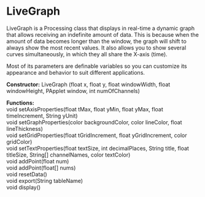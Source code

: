 # LiveGraph
LiveGraph is a Processing class that displays in real-time a dynamic graph that allows receiving an indefinite amount of data.
This is because when the amount of data becomes longer than the window, the graph will shift to always show the most recent values.
It also allows you to show several curves simultaneously, in which they all share the X-axis (time).

Most of its parameters are definable variables so you can customize its appearance and behavior to suit different applications.

**Constructor:**
  LiveGraph (float x, float y, float windowWidth, float windowHeight, PApplet window, int numOfChannels)


**Functions:**
<br /> void setAxisProperties(float tMax, float yMin, float yMax, float timeIncrement, String yUnit)
<br /> void setGraphProperties(color backgroundColor, color lineColor, float lineThickness)
<br /> void setGridProperties(float tGridIncrement, float yGridIncrement, color gridColor)
<br /> void setTextProperties(float textSize, int decimalPlaces, String title, float titleSize, String[] channelNames, color textColor)
<br /> void addPoint(float num)
<br /> void addPoint(float[] nums)
<br /> void resetData()
<br /> void export(String tableName)
<br /> void display()
